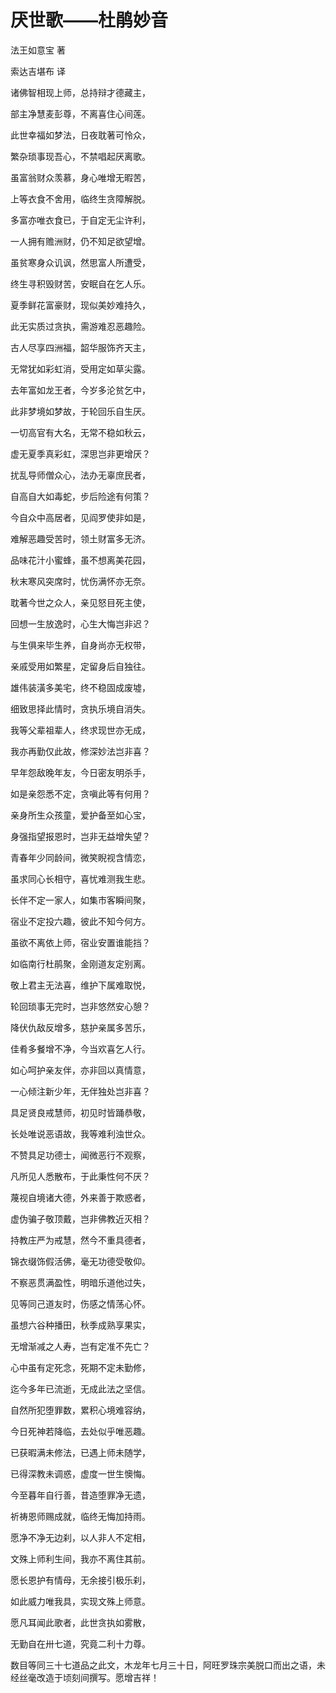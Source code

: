 # 厌世歌——杜鹃妙音

法王如意宝 著

索达吉堪布 译

诸佛智相现上师，总持辩才德藏主，

部主净慧麦彭尊，不离喜住心间莲。

此世幸福如梦法，日夜耽著可怜众，

繁杂琐事现吾心，不禁唱起厌离歌。

虽富翁财众羡慕，身心唯增无暇苦，

上等衣食不舍用，临终生贪障解脱。

多富亦唯衣食已，于自定无尘许利，

一人拥有赡洲财，仍不知足欲望增。

虽贫寒身众讥讽，然思富人所遭受，

终生寻积毁财苦，安眠自在乞人乐。

夏季鲜花富豪财，现似美妙难持久，

此无实质过贪执，需游难忍恶趣险。

古人尽享四洲福，韶华服饰齐天主，

无常犹如彩虹消，受用定如草尖露。

去年富如龙王者，今岁多沦贫乞中，

此非梦境如梦故，于轮回乐自生厌。

一切高官有大名，无常不稳如秋云，

虚无夏季真彩虹，深思岂非更增厌？

扰乱导师僧众心，法办无辜庶民者，

自高自大如毒蛇，步后险途有何策？

今自众中高居者，见阎罗使非如是，

难解恶趣受苦时，领土财富多无济。

品味花汁小蜜蜂，虽不想离美花园，

秋末寒风突席时，忧伤满怀亦无奈。

耽著今世之众人，亲见怒目死主使，

回想一生放逸时，心生大悔岂非迟？

与生俱来毕生养，自身尚亦无权带，

亲戚受用如繁星，定留身后自独往。

雄伟装潢多美宅，终不稳固成废墟，

细致思择此情时，贪执乐境自消失。

我等父辈祖辈人，终求现世亦无成，

我亦再勤仅此故，修深妙法岂非喜？

早年怨敌晚年友，今日密友明杀手，

如是亲怨悉不定，贪嗔此等有何用？

亲身所生众孩童，爱护备至如心宝，

身强指望报恩时，岂非无益增失望？

青春年少同龄间，微笑睨视含情恋，

虽求同心长相守，喜忧难测我生悲。

长伴不定一家人，如集市客瞬间聚，

宿业不定投六趣，彼此不知今何方。

虽欲不离依上师，宿业安置谁能挡？

如临南行杜鹃聚，金刚道友定别离。

敬上君主无法喜，维护下属难取悦，

轮回琐事无完时，岂非悠然安心憩？

降伏仇敌反增多，慈护亲属多苦乐，

佳肴多餐增不净，今当欢喜乞人行。

如心呵护亲友伴，亦非回以真情意，

一心倾注新少年，无伴独处岂非喜？

具足贤良戒慧师，初见时皆踊恭敬，

长处唯说恶语故，我等难利浊世众。

不赞具足功德士，闻微恶行不观察，

凡所见人悉散布，于此秉性何不厌？

蔑视自境诸大德，外来善于欺惑者，

虚伪骗子敬顶戴，岂非佛教近灭相？

持教庄严为戒慧，然今不重具德者，

锦衣缀饰假活佛，毫无功德受敬仰。

不察恶贯满盈性，明暗乐道他过失，

见等同己道友时，伤感之情荡心怀。

虽想六谷种播田，秋季成熟享果实，

无增渐减之人寿，岂有定准不先亡？

心中虽有定死念，死期不定未勤修，

迄今多年已流逝，无成此法之坚信。

自然所犯堕罪数，累积心境难容纳，

今日死神若降临，去处似乎唯恶趣。

已获暇满未修法，已遇上师未随学，

已得深教未调惑，虚度一世生懊悔。

今至暮年自行善，昔造堕罪净无遗，

祈祷恩师赐成就，临终无悔加持雨。

愿净不净无边刹，以人非人不定相，

文殊上师利生间，我亦不离住其前。

愿长恩护有情母，无余接引极乐刹，

如此威力唯我具，实现文殊上师意。

愿凡耳闻此歌者，此世贪执如雾散，

无勤自在卅七道，究竟二利十力尊。

数目等同三十七道品之此文，木龙年七月三十日，阿旺罗珠宗美脱口而出之语，未经丝毫改造于顷刻间撰写。愿增吉祥！

